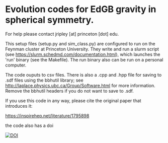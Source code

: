 # Evolution codes for EdGB gravity in spherical symmetry.

For help please contact jripley [at] princeton [dot] edu. 

This setup files (setup.py and sim_class.py)
are configured to run on the Feynman cluster at Princeton University.
They write and run a slurm script
(see https://slurm.schedmd.com/documentation.html),
which launches the 'run' binary (see the Makefile).
The run binary also can be run on a personal computer.

The code ouputs to csv files.
There is also a .cpp and .hpp file for saving to .sdf files
using the  bbhutil library; see 
http://laplace.physics.ubc.ca/Group/Software.html
for more information. Remove the bbhutil headers if you do not want to save
to .sdf.

If you use this code in any way, please cite the
original paper that introduces it:
 
https://inspirehep.net/literature/1795898

the code also has a doi

[![DOI](https://zenodo.org/badge/DOI/10.5281/zenodo.3873503.svg)](https://doi.org/10.5281/zenodo.3873503) 
